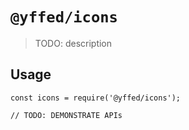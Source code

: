 # `@yffed/icons`

> TODO: description

## Usage

```
const icons = require('@yffed/icons');

// TODO: DEMONSTRATE APIs
```
